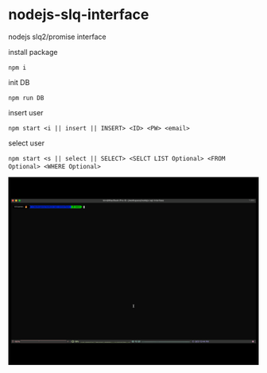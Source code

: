 # nodejs-slq-interface
nodejs slq2/promise interface

install package

    npm i
    
init DB 

    npm run DB
    

insert user
  
    npm start <i || insert || INSERT> <ID> <PW> <email>
    
select user
 
    npm start <s || select || SELECT> <SELCT LIST Optional> <FROM Optional> <WHERE Optional>
    

<img alt="demo" src="nodejs-sql.gif" >
